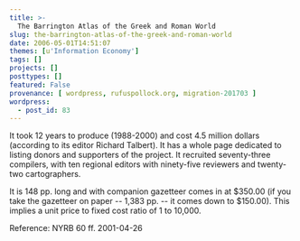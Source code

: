 ```yaml
---
title: >-
  The Barrington Atlas of the Greek and Roman World
slug: the-barrington-atlas-of-the-greek-and-roman-world
date: 2006-05-01T14:51:07
themes: [u'Information Economy']
tags: []
projects: []
posttypes: []
featured: False
provenance: [ wordpress, rufuspollock.org, migration-201703 ]
wordpress:
  - post_id: 83
---
```


It took 12 years to produce (1988-2000) and cost 4.5 million dollars (according to its editor Richard Talbert). It has a whole page dedicated to listing donors and supporters of the project. It recruited seventy-three compilers, with ten regional editors with ninety-five reviewers and twenty-two cartographers.

It is 148 pp. long and with companion gazetteer comes in at $350.00 (if you take the gazetteer on paper -- 1,383 pp. -- it comes down to $150.00). This implies a unit price to fixed cost ratio of 1 to 10,000.

Reference: NYRB 60 ff. 2001-04-26



